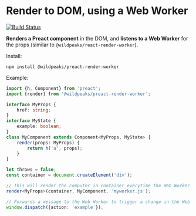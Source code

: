 # Render to DOM, using a Web Worker

[![Build Status](https://travis-ci.org/wildpeaks/package-preact-render-worker.svg?branch=master)](https://travis-ci.org/wildpeaks/package-preact-render-worker)

**Renders a Preact component** in the DOM,
and **listens to a Web Worker** for the props (similar to `@wildpeaks/react-render-worker`).

Install:

	npm install @wildpeaks/preact-render-worker

Example:
````ts
import {h, Component} from 'preact';
import {render} from '@wildpeaks/preact-render-worker';

interface MyProps {
	href: string;
}
interface MyState {
	example: boolean;
}
class MyComponent extends Component<MyProps, MyState> {
	render(props: MyProps) {
		return h('a', props);
	}
}

let throws = false;
const container = document.createElement('div');

// This will render the computer in container everytime the Web Worker emits nes props.
render<MyProps>(container, MyComponent, 'myworker.js');

// Forwards a message to the Web Worker to trigger a change in the Web Worker.
window.dispatch({action: 'example'});
````
